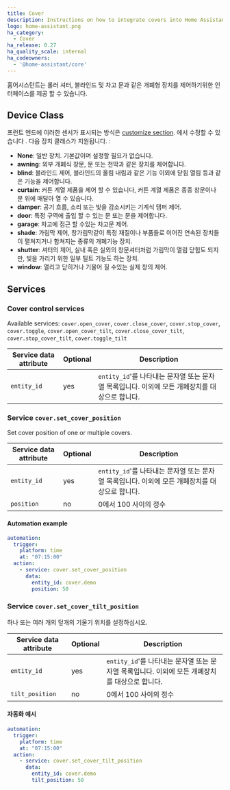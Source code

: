 ```yaml
---
title: Cover
description: Instructions on how to integrate covers into Home Assistant.
logo: home-assistant.png
ha_category:
  - Cover
ha_release: 0.27
ha_quality_scale: internal
ha_codeowners:
  - '@home-assistant/core'
---
```


홈어시스턴트는 롤러 셔터, 블라인드 및 차고 문과 같은 개폐형 장치를 제어하기위한 인터페이스를 제공 할 수 있습니다.

## Device Class

프런트 엔드에 이러한 센서가 표시되는 방식은 [customize section](/docs/configuration/customizing-devices/). 에서 수정할 수 있습니다 . 다음 장치 클래스가 지원됩니다. :

- **None**: 일반 장치. 기본값이며 설정할 필요가 없습니다.
- **awning**: 외부 개폐식 창문, 문 또는 천막과 같은 장치를 제어합니다.
- **blind**: 블라인드 제어, 블라인드의 올림 내림과 같은 기능 이외에 닫힘 열림 등과 같은 기능을 제어합니다. 
- **curtain**: 커튼 계열 제품을 제어 할 수 있습니다, 커튼 계열 제품은 종종 창문이나 문 위에 매달아 열 수 있습니다.
- **damper**: 공기 흐름, 소리 또는 빛을 감소시키는 기계식 댐퍼 제어.
- **door**: 특정 구역에 출입 할 수 있는 문 또는 문을 제어합니다.
- **garage**: 차고에 접근 할 수있는 차고문 제어.
- **shade**: 가림막 제어, 창가림막같이 특정 재질이나 부품들로 이어진 연속된 장치들이 펼쳐지거나 합쳐지는 종류의 개폐기능 장치.
- **shutter**: 셔터의 제어, 실내 혹은 실외의 창문셔터처럼 가림막이 열림 닫힘도 되지만, 빛을 가리기 위한 일부 틸트 기능도 하는 장치. 
- **window**: 열리고 닫히거나 기울어 질 수있는 실제 창의 제어.

## Services

### Cover control services

Available services: `cover.open_cover`, `cover.close_cover`, `cover.stop_cover`, `cover.toggle`, `cover.open_cover_tilt`, `cover.close_cover_tilt`, `cover.stop_cover_tilt`, `cover.toggle_tilt`

| Service data attribute | Optional | Description |
| ---------------------- | -------- | ----------- |
| `entity_id` | yes | `entity_id`'를 나타내는  문자열 또는 문자열 목록입니다. 이외에 모든 개폐장치를 대상으로 합니다. 

### Service `cover.set_cover_position`

Set cover position of one or multiple covers.

| Service data attribute | Optional | Description |
| ---------------------- | -------- | ----------- |
| `entity_id` | yes | `entity_id`'를 나타내는  문자열 또는 문자열 목록입니다. 이외에 모든 개폐장치를 대상으로 합니다. 
| `position` | no | 0에서 100 사이의 정수

#### Automation example 

```yaml
automation:
  trigger:
    platform: time
    at: "07:15:00"
  action:
    - service: cover.set_cover_position
      data:
        entity_id: cover.demo
        position: 50
```

### Service `cover.set_cover_tilt_position`

하나 또는 여러 개의 덮개의 기울기 위치를 설정하십시오.

| Service data attribute | Optional | Description |
| ---------------------- | -------- | ----------- |
| `entity_id` | yes | `entity_id`'를 나타내는  문자열 또는 문자열 목록입니다. 이외에 모든 개폐장치를 대상으로 합니다. 
| `tilt_position` | no | 0에서 100 사이의 정수

#### 자동화 예시 

```yaml
automation:
  trigger:
    platform: time
    at: "07:15:00"
  action:
    - service: cover.set_cover_tilt_position
      data:
        entity_id: cover.demo
        tilt_position: 50
```
